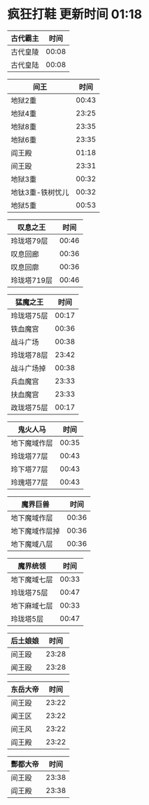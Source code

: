 # 疯狂打鞋 更新时间 01:18

| 古代霸主   | 时间    |
|--------|-------|
| 古代皇陵 | 00:08 |
| 古代皇陆 | 00:08 |

| 间王   | 时间    |
|--------|-------|
| 地狱2重 | 00:43 |
| 地狱4重 | 23:25 |
| 地狱8重 | 23:35 |
| 地狱6重 | 23:35 |
| 阎王殿 | 01:18 |
| 间王殴 | 23:31 |
| 地狱3重 | 00:32 |
| 地钛3重-铁树忧儿 | 00:32 |
| 地狱5重 | 00:53 |

| 叹息之王   | 时间    |
|--------|-------|
| 玲珑塔79层 | 00:46 |
| 叹息回廊 | 00:36 |
| 叹息回廓 | 00:36 |
| 玲珑塔719层 | 00:46 |

| 猛魔之王   | 时间    |
|--------|-------|
| 玲珑塔75层 | 00:17 |
| 铁血魔宫 | 00:36 |
| 战斗广场 | 00:38 |
| 玲珑塔78层 | 23:42 |
| 战斗广场掉 | 00:38 |
| 兵血魔宫 | 23:33 |
| 扶血魔宫 | 23:33 |
| 政珑塔75层 | 00:17 |

| 鬼火人马   | 时间    |
|--------|-------|
| 地下魔域作层 | 00:35 |
| 玲珑塔77层 | 00:43 |
| 玲下塔77层 | 00:43 |
| 玲瑰塔77层 | 00:43 |

| 魔界巨兽   | 时间    |
|--------|-------|
| 地下魔域作层 | 00:36 |
| 地下魔域作层掉 | 00:36 |
| 地下魔域八层 | 00:36 |

| 魔界统领   | 时间    |
|--------|-------|
| 地下魔域七层 | 00:33 |
| 玲珑塔75层 | 00:47 |
| 地下麻域七层 | 00:33 |
| 玲珑塔5层 | 00:47 |

| 后土娘娘   | 时间    |
|--------|-------|
| 间王殴 | 23:28 |
| 闻王殴 | 23:28 |

| 东岳大帝   | 时间    |
|--------|-------|
| 间王殴 | 23:22 |
| 闻王区 | 23:22 |
| 间王风 | 23:22 |
| 阎王殿 | 23:22 |

| 酆都大帝   | 时间    |
|--------|-------|
| 间王殴 | 23:38 |
| 阎王殿 | 23:38 |